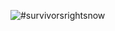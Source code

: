 ![#survivorsrightsnow](https://scontent-lga.xx.fbcdn.net/hphotos-xfp1/t31.0-8/11088601_463865430456848_1592604782564108159_o.jpg)
